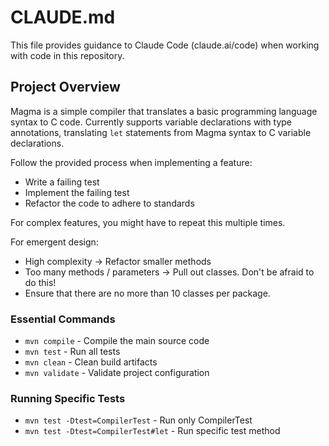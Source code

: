 # CLAUDE.md

This file provides guidance to Claude Code (claude.ai/code) when working with code in this repository.

## Project Overview

Magma is a simple compiler that translates a basic programming language syntax to C code. Currently supports variable
declarations with type annotations, translating `let` statements from Magma syntax to C variable declarations.

Follow the provided process when implementing a feature:

- Write a failing test
- Implement the failing test
- Refactor the code to adhere to standards

For complex features, you might have to repeat this multiple times.

For emergent design:

- High complexity -> Refactor smaller methods
- Too many methods / parameters -> Pull out classes. Don't be afraid to do this!
- Ensure that there are no more than 10 classes per package.

### Essential Commands

- `mvn compile` - Compile the main source code
- `mvn test` - Run all tests
- `mvn clean` - Clean build artifacts
- `mvn validate` - Validate project configuration

### Running Specific Tests

- `mvn test -Dtest=CompilerTest` - Run only CompilerTest
- `mvn test -Dtest=CompilerTest#let` - Run specific test method